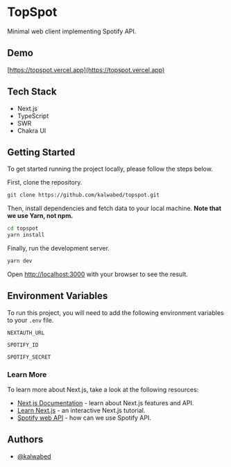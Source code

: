 
# TopSpot

Minimal web client implementing Spotify API.


## Demo

[https://topspot.vercel.app](https://topspot.vercel.app)
## Tech Stack
- Next.js
- TypeScript
- SWR
- Chakra UI
## Getting Started

To get started running the project locally, please follow the steps below.

First, clone the repository.

```bash
git clone https://github.com/kalwabed/topspot.git
```

Then, install dependencies and fetch data to your local machine. **Note that we use Yarn, not npm.**

```bash
cd topspot
yarn install
```

Finally, run the development server.

```bash
yarn dev
```

Open [http://localhost:3000](http://localhost:3000) with your browser to see the result.
## Environment Variables

To run this project, you will need to add the following environment variables to your `.env` file.

`NEXTAUTH_URL`

`SPOTIFY_ID`

`SPOTIFY_SECRET`


### Learn More

To learn more about Next.js, take a look at the following resources:

- [Next.js Documentation](https://nextjs.org/docs) - learn about Next.js features and API.
- [Learn Next.js](https://nextjs.org/learn) - an interactive Next.js tutorial.
- [Spotify web API](https://developer.spotify.com/documentation/web-api/reference/#reference-index) - how can we use Spotify API.
## Authors

- [@kalwabed](https://www.github.com/kalwabed)

